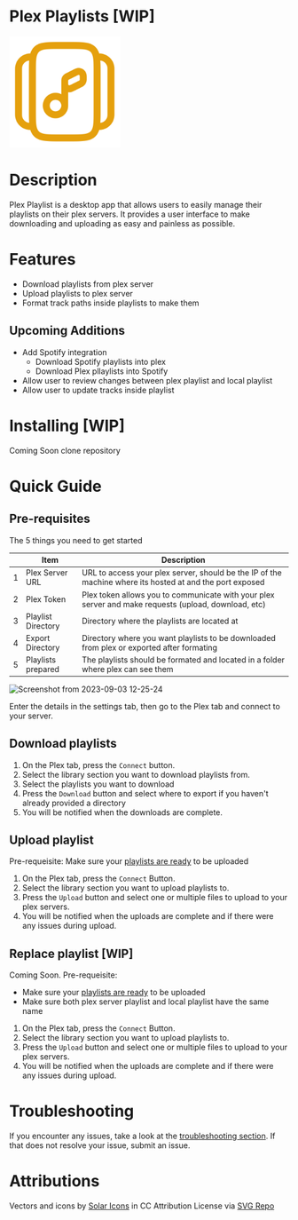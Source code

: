 Plex Playlists [WIP]
==============
<img src="https://github.com/rchr157/plex-playlists/blob/main/icons/plex-playlists.svg" width="200" />

# Description
Plex Playlist is a desktop app that allows users to easily manage their playlists on their plex servers. It provides a user interface to make downloading and uploading as easy and painless as possible.

# Features
- Download playlists from plex server
- Upload playlists to plex server
- Format track paths inside playlists to make them

## Upcoming Additions
- Add Spotify integration
  - Download Spotify playlists into plex
  - Download Plex pllaylists into Spotify
- Allow user to review changes between plex playlist and local playlist
- Allow user to update tracks inside playlist 

# Installing [WIP]
Coming Soon
clone repository

# Quick Guide
## Pre-requisites
The 5 things you need to get started

| |Item | Description |
|-----:|---------------|---------------| 
|     1| Plex Server URL | URL to access your plex server, should be the IP of the machine where its hosted at and the port exposed |
|     2| Plex Token | Plex token allows you to communicate with your plex server and make requests (upload, download, etc) |
|     3| Playlist Directory  | Directory where the playlists are located at |
|     4| Export Directory  | Directory where you want playlists to be downloaded from plex or exported after formating |
|     5| Playlists prepared  | The playlists should be formated and located in a folder where plex can see them|



![Screenshot from 2023-09-03 12-25-24](https://github.com/rchr157/plex-playlists/assets/31231317/12f0027e-50e5-4e57-8497-b6ea32079e88)

Enter the details in the settings tab, then go to the Plex tab and connect to your server. 


## Download playlists 

1. On the Plex tab, press the `Connect` button.
2. Select the library section you want to download playlists from.
3. Select the playlists you want to download
4. Press the `Download` button and select where to export if you haven't already provided a directory
5. You will be notified when the downloads are complete.

## Upload playlist
Pre-requeisite: Make sure your [playlists are ready](https://github.com/rchr157/plex-playlists/wiki#setting-up-your-playlists) to be uploaded
1. On the Plex tab, press the `Connect` Button.
2. Select the library section you want to upload playlists to.
3. Press the `Upload` button and select one or multiple files to upload to your plex servers.
4. You will be notified when the uploads are complete and if there were any issues during upload.


## Replace playlist [WIP]
Coming Soon.
Pre-requeisite: 
- Make sure your [playlists are ready](https://github.com/rchr157/plex-playlists/wiki#setting-up-your-playlists) to be uploaded
- Make sure both plex server playlist and local playlist have the same name

1. On the Plex tab, press the `Connect` Button.
2. Select the library section you want to upload playlists to.
3. Press the `Upload` button and select one or multiple files to upload to your plex servers.
4. You will be notified when the uploads are complete and if there were any issues during upload.

# Troubleshooting
If you encounter any issues, take a look at the [troubleshooting section](https://github.com/rchr157/plex-playlists/wiki#troubleshooting-tips). If that does not resolve your issue, submit an issue.

# Attributions
Vectors and icons by <a href="https://www.figma.com/community/file/1166831539721848736?ref=svgrepo.com" target="_blank">
Solar Icons</a> in CC Attribution License via <a href="https://www.svgrepo.com/" target="_blank">SVG Repo</a>
